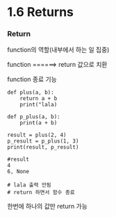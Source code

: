 # 1.6 Returns

### Return

function의 역할(내부에서 하는 일 집중)

function ======> return 값으로 치환

function 종료 기능

```
def plus(a, b):
    return a + b
    print("lala)

def p_plus(a, b):
    print(a + b)

result = plus(2, 4)
p_result = p_plus(1, 3)
print(result, p_result)
```

```
#result
4
6, None

# lala 출력 안됨
# return 하면서 함수 종료
```

한번에 하나의 값만 return 가능
